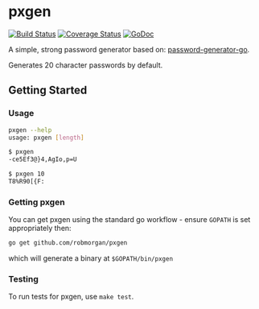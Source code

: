# pxgen

[![Build Status](https://travis-ci.org/robmorgan/pxgen.svg?branch=master)](https://travis-ci.org/robmorgan/pxgen)
[![Coverage Status](https://coveralls.io/repos/robmorgan/pxgen/badge.png?branch=master)](https://coveralls.io/r/robmorgan/pxgen?branch=master)
[![GoDoc](https://godoc.org/github.com/robmorgan/pxgen?status.png)](https://godoc.org/github.com/robmorgan/pxgen)

A simple, strong password generator based on: [password-generator-go](https://github.com/cmiceli/password-generator-go).

Generates 20 character passwords by default.

## Getting Started

### Usage

```bash
pxgen --help
usage: pxgen [length]

$ pxgen
-ce5Ef3@}4,AgIo,p=U

$ pxgen 10
T8%R90[{F:
```

### Getting pxgen

You can get pxgen using the standard go workflow - ensure `GOPATH` is set appropriately then:

```sh
go get github.com/robmorgan/pxgen
```

which will generate a binary at `$GOPATH/bin/pxgen`

### Testing

To run tests for pxgen, use `make test`.
